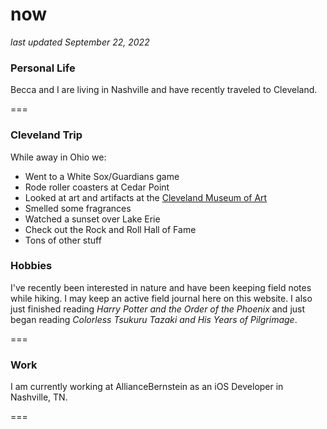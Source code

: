 # now
_last updated September 22, 2022_

### Personal Life
Becca and I are living in Nashville and have recently traveled to Cleveland. 

===

### Cleveland Trip
While away in Ohio we:
- Went to a White Sox/Guardians game
- Rode roller coasters at Cedar Point
- Looked at art and artifacts at the [Cleveland Museum of Art](https://www.clevelandart.org/)
- Smelled some fragrances
- Watched a sunset over Lake Erie
- Check out the Rock and Roll Hall of Fame
- Tons of other stuff

### Hobbies
I've recently been interested in nature and have been keeping field notes while hiking. I may keep an active field journal here on this website. I also just finished reading _Harry Potter and the Order of the Phoenix_ and just began reading _Colorless Tsukuru Tazaki and His Years of Pilgrimage_. 

===

### Work
I am currently working at AllianceBernstein as an iOS Developer in Nashville, TN.

===